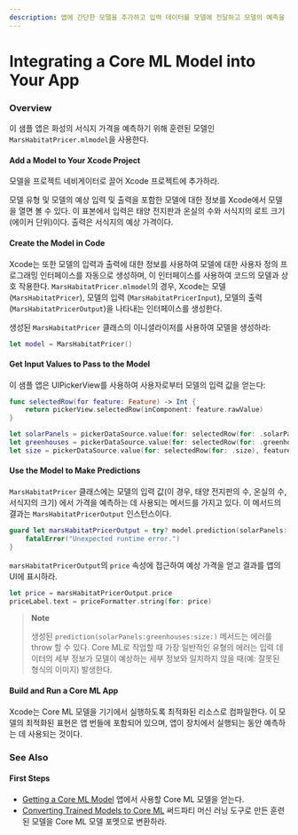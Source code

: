 ```yaml
---
description: 앱에 간단한 모델을 추가하고 입력 데이터를 모델에 전달하고 모델의 예측을 처리한다.
---
```


# Integrating a Core ML Model into Your App

### Overview

이 샘플 앱은 화성의 서식지 가격을 예측하기 위해 훈련된 모델인 `MarsHabitatPricer.mlmodel`을 사용한다.

#### Add a Model to Your Xcode Project <a id="3570591"></a>

모델을 프로젝트 네비게이터로 끌어 Xcode 프로젝트에 추가하라.

모델 유형 및 모델의 예상 입력 및 출력을 포함한 모델에 대한 정보를 Xcode에서 모델을 열면 볼 수 있다. 이 표본에서 입력은 태양 전지판과 온실의 수와 서식지의 로트 크기\(에이커 단위\)이다. 출력은 서식지의 예상 가격이다.

#### Create the Model in Code <a id="3570592"></a>

Xcode는 또한 모델의 입력과 출력에 대한 정보를 사용하여 모델에 대한 사용자 정의 프로그래밍 인터페이스를 자동으로 생성하며, 이 인터페이스를 사용하여 코드의 모델과 상호 작용한다. `MarsHabitatPricer.mlmodel`의 경우, Xcode는 모델\(`MarsHabitatPricer`\), 모델의 입력 \(`MarsHabitatPricerInput`\), 모델의 출력\(`MarsHabitatPricerOutput`\)을 나타내는 인터페이스를 생성한다.

생성된 `MarsHabitatPricer` 클래스의 이니셜라이저를 사용하여 모델을 생성하라:

```swift
let model = MarsHabitatPricer()
```

#### Get Input Values to Pass to the Model <a id="3570593"></a>

이 샘플 앱은 UIPickerView를 사용하여 사용자로부터 모델의 입력 값을 얻는다:

```swift
func selectedRow(for feature: Feature) -> Int {
    return pickerView.selectedRow(inComponent: feature.rawValue)
}

let solarPanels = pickerDataSource.value(for: selectedRow(for: .solarPanels), feature: .solarPanels)
let greenhouses = pickerDataSource.value(for: selectedRow(for: .greenhouses), feature: .greenhouses)
let size = pickerDataSource.value(for: selectedRow(for: .size), feature: .size)
```

#### Use the Model to Make Predictions <a id="3570594"></a>

`MarsHabitatPricer` 클래스에는 모델의 입력 값\(이 경우, 태양 전지판의 수, 온실의 수, 서식지의 크기\) 에서 가격을 예측하는 데 사용되는 메서드를 가지고 있다. 이 메서드의 결과는 `MarsHabitatPricerOutput` 인스턴스이다.

```swift
guard let marsHabitatPricerOutput = try? model.prediction(solarPanels: solarPanels, greenhouses: greenhouses, size: size) else {
    fatalError("Unexpected runtime error.")
}
```

`marsHabitatPricerOutput`의 `price` 속성에 접근하여 예상 가격을 얻고 결과를 앱의 UI에 표시하라.

```swift
let price = marsHabitatPricerOutput.price
priceLabel.text = priceFormatter.string(for: price)
```

> **Note**
>
> 생성된 `prediction(solarPanels:greenhouses:size:)` 메서드는 에러를 throw 할 수 있다. Core ML로 작업할 때 가장 일반적인 유형의 에러는 입력 데이터의 세부 정보가 모델이 예상하는 세부 정보와 일치하지 않을 때\(예: 잘못된 형식의 이미지\) 발생한다.

#### Build and Run a Core ML App <a id="3570595"></a>

Xcode는 Core ML 모델을 기기에서 실행하도록 최적화된 리소스로 컴파일한다. 이 모델의 최적화된 표현은 앱 번들에 포함되어 있으며, 앱이 장치에서 실행되는 동안 예측하는 데 사용되는 것이다.

### See Also

#### First Steps

* [Getting a Core ML Model](https://developer.apple.com/documentation/coreml/getting_a_core_ml_model) 앱에서 사용할 Core ML 모델을 얻는다.
* [Converting Trained Models to Core ML](https://developer.apple.com/documentation/coreml/converting_trained_models_to_core_ml) 써드파티 머신 러닝 도구로 만든 훈련된 모델을 Core ML 모델 포멧으로 변환하라.

